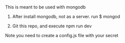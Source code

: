 This is meant to be used with mongodb

1) After install mongodb, not as a server.  run $ mongod

2) Git this repo, and execute npm run dev

Note you need to create a config.js file with your secret

